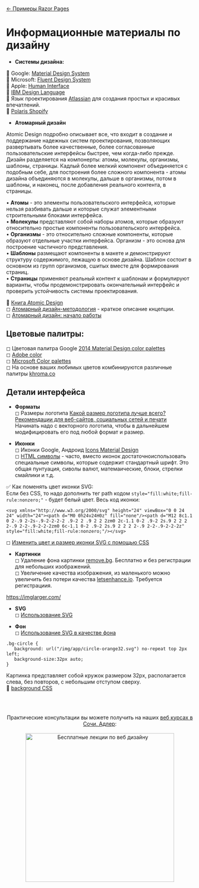 [← Примеры Razor Pages](/README.md)  

# Информационные материалы по дизайну 
* **Системы дизайна:**

📘 Google: [Material Design System](https://material.io/design/#swipe-to-refresh-swipe-to-refresh)  
📘 Microsoft: [Fluent Design System](https://www.microsoft.com/design/fluent/#/)  
📘 Apple: [Human Interface](https://developer.apple.com/design/)  
📘 [IBM Design Language](https://www.ibm.com/design/language/)  
📘 Язык проектирования [Atlassian](https://atlassian.design/) для создания простых и красивых впечатлений.  
📘 [Polaris Shopify](https://polaris.shopify.com/)  

* **Атомарный дизайн**  

Atomic Design подробно описывает все, что входит в создание и поддержание надежных систем проектирования, позволяющих развертывать более качественные, более согласованные пользовательские интерфейсы быстрее, чем когда-либо прежде.  
Дизайн разделяется на компонерты: атомы, молекулы, организмы, шаблоны, страницы. Кадлый более мелкий компонент объединяется с подобным себе, для построения более сложного компонента - атомы дизайна объединяются в молекулы, дальше в организмы, потом в шаблоны, и наконец, после добавления реального контента, в страницы.

• **Атомы** - это элементы пользовательского интерфейса, которые нельзя разбивать дальше и которые служат элементными строительными блоками интерфейса.  
• **Молекулы** представляют собой наборы атомов, которые образуют относительно простые компоненты пользовательского интерфейса.  
• **Организмы** - это относительно сложные компоненты, которые образуют отдельные участки интерфейса. Организм - это основа для построение частичного представления.     
• **Шаблоны** размещают компоненты в макете и демонстрируют структуру содержимого, лежащую в основе дизайна. Шаблон состоит в основном из групп организмов, сшитых вместе для формирования страниц.    
• **Страницы** применяют реальный контент к шаблонам и формулируют варианты, чтобы продемонстрировать окончательный интерфейс и проверить устойчивость системы проектирования.  

📘 [Книга Atomic Design](https://atomicdesign.bradfrost.com/)  
◻ [Атомарный дизайн-методология](https://medium.muz.li/atomic-design-methodology-166261ce47c2) - краткое описание кнцепции.  
◻ [Атомарный дизайн: начало работы](https://www.wearemobilefirst.com/blog/atomic-design)  

## Цветовые палитры:  
 ◻ Цветовая палитра Google [2014 Material Design color palettes](https://material.io/design/color/the-color-system.html#tools-for-picking-colors)  
 ◻ [Adobe color](https://color.adobe.com/ru/explore)  
 ◻ [Microsoft Color palettes](https://developer.microsoft.com/en-us/fabric#/styles/web/colors/theme-slots)  
 ◻ На основе ваших любимых цветов комбинируются различные палитры [khroma.co](http://khroma.co/)  

## Детали интерфейса  
 * **Форматы**  
 ◻ Размеры логотипа [Какой размер логотипа лучше всего? Рекомендации для веб-сайтов, социальных сетей и печати](https://looka.com/blog/logo-size-guidelines/#:~:text=The%20standard%20size%20of%20a,you%20adapt%20your%20logo%20accordingly)   
 Начинать надо с векторного логотипа, чтобы в дальнейшем модифицировать его под любой формат и размер.
 
 * **Иконки**  
 ◻ Иконки Google, Андроид [Icons Material Design](https://material.io/resources/icons/?style=baseline)  
 ◻ [HTML символы](https://www.w3schools.com/charsets/ref_utf_punctuation.asp) - часто, вместо иконок достаточноиспользовать специальные символы, которые содержит стандартный шрифт. Это общая пунтуация, сиволы валют, матемаические, блоки, стрелки смайлики и т.д.  
 
 ✅ Как поменять цвет иконки SVG:  
 Если без CSS, то надо дополнить тег path кодом `style="fill:white;fill-rule:nonzero;"` - будет белый цвет. Весь код иконки:
 ```
 <svg xmlns="http://www.w3.org/2000/svg" height="24" viewBox="0 0 24 24" width="24"><path d="M0 0h24v24H0z" fill="none"/><path d="M12 8c1.1 0 2-.9 2-2s-.9-2-2-2-2 .9-2 2 .9 2 2 2zm0 2c-1.1 0-2 .9-2 2s.9 2 2 2 2-.9 2-2-.9-2-2-2zm0 6c-1.1 0-2 .9-2 2s.9 2 2 2 2-.9 2-2-.9-2-2-2z" style="fill:white;fill-rule:nonzero;"/></svg>
 ```
◻ [Изменить цвет и размер иконки SVG с помощью CSS](https://github.com/filamentgroup/grunticon/issues/235)  
 
 
 * **Картинки**  
 ◻ Удаление фона картинки [remove.bg](https://www.remove.bg/). Бесплатно и без регистрации для небольших изображений.  
 ◻ Увеличение качества изображения, из маленького можно увеличить без потери качества [letsenhance.io](https://letsenhance.io/). Требуется регистрациия.  
 
  https://imglarger.com/

* **SVG**  
◻ [Использование SVG](https://frontender.info/using-svg/)  

 * **Фон**  
 ◻ [Использование SVG в качестве фона](https://css-tricks.com/lodge/svg/06-using-svg-svg-background-image/)   
 ```
.bg-circle {
    background: url("/img/app/circle-orange32.svg") no-repeat top 2px left;
    background-size:32px auto;
}
 ```
Картинка представляет собой кружок размером 32px, располагается слева, без повторов, с небольшим отступом сверху.  
📘 [background CSS](https://developer.mozilla.org/ru/docs/Web/CSS/background)  
 

<br /><br />
<p align="center">
  Практические консультации вы можете получить на наших <a  href="http://creativcode.ru/learn" target="_blank" >веб курсах в Сочи, Адлер</a>:<br /><br />
   <a  href="http://creativcode.ru/learn/webdesign" target="_blank" title="Веб дизайн обучение с нуля бесплатно в Сочи" >
  <img src="http://creativcode.ru/img/learn/web-design.jpg" width="400" alt="Бесплатные лекции по веб дизайну">
   </a>
</p>



